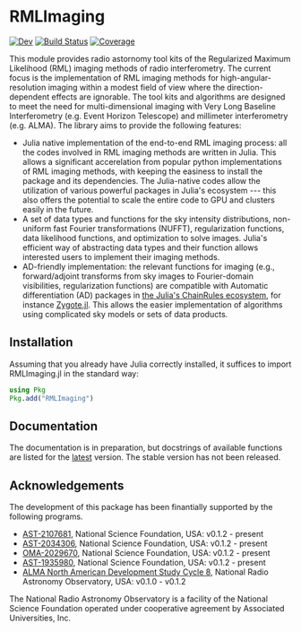 # RMLImaging
[![Dev](https://img.shields.io/badge/docs-dev-blue.svg)](https://ehtjulia.github.io/RMLImaging.jl/dev/)
[![Build Status](https://github.com/EHTJulia/RMLImaging.jl/actions/workflows/CI.yml/badge.svg?branch=main)](https://github.com/EHTJulia/RMLImaging.jl/actions/workflows/CI.yml?query=branch%3Amain)
[![Coverage](https://codecov.io/gh/EHTJulia/RMLImaging.jl/branch/main/graph/badge.svg)](https://codecov.io/gh/EHTJulia/RMLImaging.jl)

This module provides radio astornomy tool kits of the Regularized Maximum Likelihood (RML) imaging methods of radio interferometry. The current focus is the implementation of RML imaging methods for high-angular-resolution imaging within a modest field of view where the direction-dependent effects are ignorable. The tool kits and algorithms are designed to meet the need for multi-dimensional imaging with Very Long Baseline Interferometry (e.g. Event Horizon Telescope) and millimeter interferometry (e.g. ALMA). The library aims to provide the following features:
- Julia native implementation of the end-to-end RML imaging process: all the codes involved in RML imaging methods are written in Julia. This allows a significant accerelation from popular python implementations of RML imaging methods, with keeping the easiness to install the package and its dependencies. The Julia-native codes allow the utilization of various powerful packages in Julia's ecosystem --- this also offers the potential to scale the entire code to GPU and clusters easily in the future.
- A set of data types and functions for the sky intensity distributions, non-uniform fast Fourier transformations (NUFFT), regularization functions, data likelihood functions, and optimization to solve images. Julia's efficient way of abstracting data types and their function allows interested users to implement their imaging methods.
- AD-friendly implementation: the relevant functions for imaging (e.g., forward/adjoint transforms from sky images to Fourier-domain visibilities, regularization functions) are compatible with Automatic differentiation (AD) packages in [the Julia's ChainRules ecosystem](https://juliadiff.org/ChainRulesCore.jl/stable/), for instance [Zygote.jl](https://fluxml.ai/Zygote.jl/stable/). This allows the easier implementation of algorithms using complicated sky models or sets of data products. 

## Installation
Assuming that you already have Julia correctly installed, it suffices to import RMLImaging.jl in the standard way:

```julia
using Pkg
Pkg.add("RMLImaging")
```

## Documentation
The documentation is in preparation, but docstrings of available functions are listed for the [latest](https://ehtjulia.github.io/RMLImaging.jl/dev) version. The stable version has not been released. 

## Acknowledgements
The development of this package has been finantially supported by the following programs.
- [AST-2107681](https://www.nsf.gov/awardsearch/showAward?AWD_ID=2107681), National Science Foundation, USA: v0.1.2 - present
- [AST-2034306](https://www.nsf.gov/awardsearch/showAward?AWD_ID=2034306), National Science Foundation, USA: v0.1.2 - present
- [OMA-2029670](https://www.nsf.gov/awardsearch/showAward?AWD_ID=2029670), National Science Foundation, USA: v0.1.2 - present
- [AST-1935980](https://www.nsf.gov/awardsearch/showAward?AWD_ID=1935980), National Science Foundation, USA: v0.1.2 - present
- [ALMA North American Development Study Cycle 8](https://science.nrao.edu/facilities/alma/science_sustainability/alma-develop-history), National Radio Astronomy Observatory, USA: v0.1.0 - v0.1.2

The National Radio Astronomy Observatory is a facility of the National Science Foundation operated under cooperative agreement by Associated Universities, Inc.
